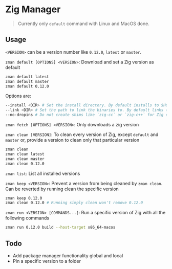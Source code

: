# Zig Manager

> Currently only `default` command with Linux and MacOS done.

## Usage
`<VERSION>` can be a version number like `0.12.0`, `latest` or `master`.

`zman default [OPTIONS] <VERSION>`: Download and set a Zig version as default
```bash
zman default latest
zman default master
zman default 0.12.0
```

Options are:
```bash
--install <DIR> # Set the install directory. By default installs to $HOME/.local/share/zman
--link <DIR> # Set the path to link the binaries to. By default links to $HOME/.local/bin
--no-dropins # Do not create shims like `zig-cc` or `zig-c++` for Zig drop-in replacements 
```

`zman fetch [OPTIONS] <VERSION>`: Only downloads a zig version

`zman clean [VERSION]`: To clean every version of Zig, except `default` and `master` or, provide a version to clean only that particular version
```bash
zman clean
zman clean latest
zman clean master
zman clean 0.12.0
```
`zman list`: List all installed versions

`zman keep <VERSION>`: Prevent a version from being cleaned by `zman clean`. Can be reverted by running clean the specific version
```bash
zman keep 0.12.0
zman clean 0.12.0 # Running simply clean won't remove 0.12.0
```
`zman run <VERSION> [COMMANDS...]`: Run a specific version of Zig with all the following commands

```bash
zman run 0.12.0 build --host-target x86_64-macos
```
## Todo
- Add package manager functionality global and local
- Pin a specific version to a folder